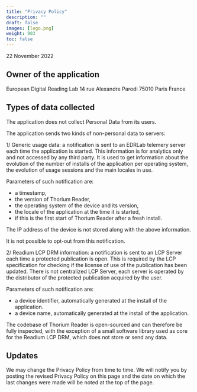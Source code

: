 ```yaml
---
title: "Privacy Policy"
description: ""
draft: false
images: [logo.png]
weight: 903
toc: false
---
```




22 November 2022

## Owner of the application

European Digital Reading Lab
14 rue Alexandre Parodi
75010 Paris
France

## Types of data collected

The application does not collect Personal Data from its users.

The application sends two kinds of non-personal data to servers:

1/ Generic usage data: a notification is sent to an EDRLab telemery server each time the application is started. This information is for analytics only and not accessed by any third party. It is used to get information about the evolution of the number of installs of the application per operating system, the evolution of usage sessions and the main locales in use.

Parameters of such notification are:

* a timestamp,
* the version of Thorium Reader,
* the operating system of the device and its version,
* the locale of the application at the time it is started,
* if this is the first start of Thorium Reader after a fresh install.

The IP address of the device is not stored along with the above information.

It is not possible to opt-out from this notification.

2/ Readium LCP DRM information: a notification is sent to an LCP Server each time a protected publication is open. This is required by the LCP specification for checking if the license of use of the publication has been updated. There is not centralized LCP Server, each server is operated by the distributor of the protected publication acquired by the user.

Parameters of such notification are:

* a device identifier, automatically generated at the install of the application.
* a device name, automatically generated at the install of the application.

The codebase of Thorium Reader is open-sourced and can therefore be fully inspected, with the exception of a small software library used as core for the Readium LCP DRM, which does not store or send any data.

## Updates

We may change the Privacy Policy from time to time. We will notify you by posting the revised Privacy Policy on this page and the date on which the last changes were made will be noted at the top of the page.


